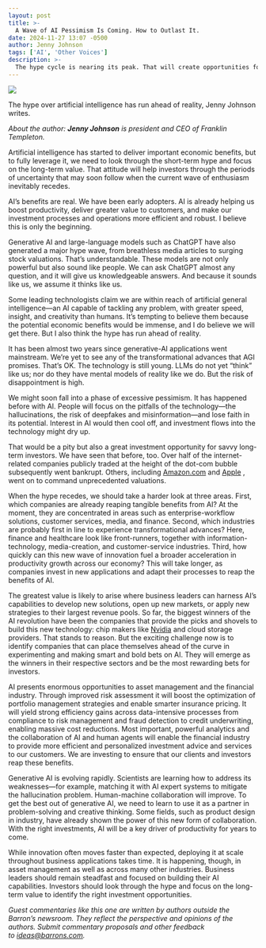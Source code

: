```yaml
---
layout: post
title: >-
  A Wave of AI Pessimism Is Coming. How to Outlast It.
date: 2024-11-27 13:07 -0500
author: Jenny Johnson
tags: ['AI', 'Other Voices']
description: >-
  The hype cycle is nearing its peak. That will create opportunities for savvy investors, writes Franklin Templeton CEO Jenny Johnson in a guest commentary.
---
```





 


 





![](https://images.barrons.com/im-85447913?width=548&height=365)


The hype over artificial intelligence has run ahead of reality, Jenny Johnson writes.











*About the author: **Jenny Johnson** is president and CEO of Franklin Templeton.*







Artificial intelligence has started to deliver important economic benefits, but to fully leverage it, we need to look through the short-term hype and focus on the long-term value. That attitude will help investors through the periods of uncertainty that may soon follow when the current wave of enthusiasm inevitably recedes. 


 AI’s benefits are real. We have been early adopters. AI is already helping us boost productivity, deliver greater value to customers, and make our investment processes and operations more efficient and robust. I believe this is only the beginning.


Generative AI and large-language models such as ChatGPT have also generated a major hype wave, from breathless media articles to surging stock valuations. That’s understandable. These models are not only powerful but also sound like people. We can ask ChatGPT almost any question, and it will give us knowledgeable answers. And because it sounds like us, we assume it thinks like us. 


Some leading technologists claim we are within reach of artificial general intelligence—an AI capable of tackling any problem, with greater speed, insight, and creativity than humans. It’s tempting to believe them because the potential economic benefits would be immense, and I do believe we will get there. But I also think the hype has run ahead of reality. 


It has been almost two years since generative-AI applications went mainstream. We’re yet to see any of the transformational advances that AGI promises. That’s OK. The technology is still young. LLMs do not yet “think” like us; nor do they have mental models of reality like we do. But the risk of disappointment is high. 


We might soon fall into a phase of excessive pessimism. It has happened before with AI. People will focus on the pitfalls of the technology—the hallucinations, the risk of deepfakes and misinformation—and lose faith in its potential. Interest in AI would then cool off, and investment flows into the technology might dry up. 


That would be a pity but also a great investment opportunity for savvy long-term investors. We have seen that before, too. Over half of the internet-related companies publicly traded at the height of the dot-com bubble subsequently went bankrupt. Others, including
[Amazon.com](https://www.barrons.com/market-data/stocks/AMZN)
and
[Apple](https://www.barrons.com/market-data/stocks/AAPL)
,
went on to command unprecedented valuations.


When the hype recedes, we should take a harder look at three areas. First, which companies are already reaping tangible benefits from AI? At the moment, they are concentrated in areas such as enterprise-workflow solutions, customer services, media, and finance. Second, which industries are probably first in line to experience transformational advances? Here, finance and healthcare look like front-runners, together with information-technology, media-creation, and customer-service industries. Third, how quickly can this new wave of innovation fuel a broader acceleration in productivity growth across our economy? This will take longer, as companies invest in new applications and adapt their processes to reap the benefits of AI. 


The greatest value is likely to arise where business leaders can harness AI’s capabilities to develop new solutions, open up new markets, or apply new strategies to their largest revenue pools. So far, the biggest winners of the AI revolution have been the companies that provide the picks and shovels to build this new technology: chip makers like
[Nvidia](https://www.barrons.com/market-data/stocks/NVDA) 
and cloud storage providers. That stands to reason. But the exciting challenge now is to identify companies that can place themselves ahead of the curve in experimenting and making smart and bold bets on AI. They will emerge as the winners in their respective sectors and be the most rewarding bets for investors.


AI presents enormous opportunities to asset management and the financial industry. Through improved risk assessment it will boost the optimization of portfolio management strategies and enable smarter insurance pricing. It will yield strong efficiency gains across data-intensive processes from compliance to risk management and fraud detection to credit underwriting, enabling massive cost reductions. Most important, powerful analytics and the collaboration of AI and human agents will enable the financial industry to provide more efficient and personalized investment advice and services to our customers. We are investing to ensure that our clients and investors reap these benefits.


Generative AI is evolving rapidly. Scientists are learning how to address its weaknesses—for example, matching it with AI expert systems to mitigate the hallucination problem. Human-machine collaboration will improve. To get the best out of generative AI, we need to learn to use it as a partner in problem-solving and creative thinking. Some fields, such as product design in industry, have already shown the power of this new form of collaboration. With the right investments, AI will be a key driver of productivity for years to come.


While innovation often moves faster than expected, deploying it at scale throughout business applications takes time. It is happening, though, in asset management as well as across many other industries. Business leaders should remain steadfast and focused on building their AI capabilities. Investors should look through the hype and focus on the long-term value to identify the right investment opportunities. 


*Guest commentaries like this one are written by authors outside the Barron’s newsroom. They reflect the perspective and opinions of the authors. Submit commentary proposals and other feedback to [ideas@barrons.com](mailto:ideas@barrons.com).* 









